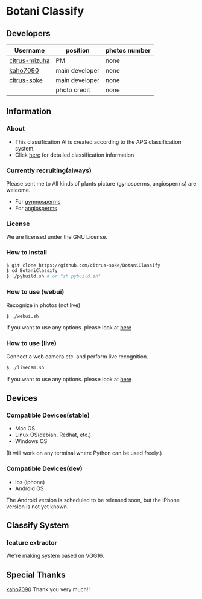 # Botani Classify
## Developers
| Username                                          | position       | photos number |
|---------------------------------------------------|----------------|---------------|
| [citrus-mizuha](https://github.com/citrus-mizuha) | PM             | none          |
| [kaho7090](https://github.com/kaho7090)           | main developer | none          |
| [citrus-soke](https://github.com/citrus-soke)     | main developer | none          |
| []()                                              | photo credit   | none          |
## Information
### About
- This classification AI is created according to the APG classification system.
- Click [here](memo/classes.csv) for detailed classification information
### Currently recruiting(always)
Please sent me to All kinds of plants picture (gynosperms, angiosperms) are welcome.
- For [gymnosperms]()
- For [angiosperms]()
### License
We are licensed under the GNU License.
### How to install
``` sh
$ git clone https://github.com/citrus-soke/BotaniClassify
$ cd BotaniClassify
$ ./pybuild.sh # or "sh pybuild.sh"
```
### How to use (webui)
Recognize in photos (not live)
```sh
$ ./webui.sh
```
If you want to use any options. please look at [here](/memo/webui-help.txt)

### How to use (live)
Connect a web camera etc. and perform live recognition.
```sh
$ ./livecam.sh
```
If you want to use any options. please look at [here](/memo/livecam-help.txt)

## Devices
### Compatible Devices(stable)
- Mac OS
- Linux OS(debian, Redhat, etc.)
- Windows OS

(It will work on any terminal where Python can be used freely.)
### Compatible Devices(dev)
- ios (iphone)
- Android OS

The Android version is scheduled to be released soon, but the iPhone version is not yet known.

## Classify System
### feature extractor
We're making system based on VGG16.

## Special Thanks
[kaho7090](https://github.com/kaho7090) Thank you very much!!

